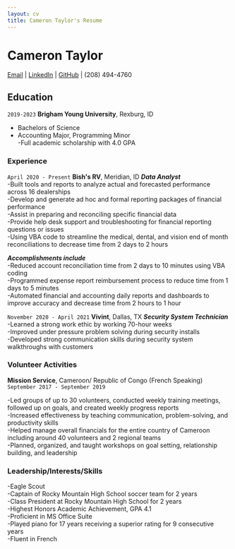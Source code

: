 ```yaml
---
layout: cv
title: Cameron Taylor's Resume
---
```

# Cameron Taylor

<div id="webaddress">
<a href="cameron.macneil.taylor@gmail.com ">Email</a>
| <a href="www.linkedin.com/in/cameron macneil taylor">LinkedIn</a>
| <a href="https://github.com/acctg-analyst">GitHub</a>
|  (208) 494-4760
</div>

<!-- https://www.monique.tech/the-art-of-markdown -->

## Education

`2019-2023`
__Brigham Young University__, Rexburg, ID
- Bachelors of Science  
- Accounting Major, Programming Minor <br>
-Full academic scholarship with 4.0 GPA

### Experience

`April 2020 - Present`
__Bish's RV__, Meridian, ID
__*Data Analyst*__ <br>
-Built tools and reports to analyze actual and forecasted performance across 16 dealerships <br>
-Develop and generate ad hoc and formal reporting packages of financial performance <br>
-Assist in preparing and reconciling specific financial data <br>
-Provide help desk support and troubleshooting for financial reporting questions or issues <br>
-Using VBA code to streamline the medical, dental, and vision end of month reconciliations to decrease time from 2 days to 2 hours <br>

__*Accomplishments include*__ <br>
-Reduced account reconciliation time from 2 days to 10 minutes using VBA coding <br>
-Programmed expense report reimbursement process to reduce time from 1 days to 5 minutes <br>
-Automated financial and accounting daily reports and dashboards to improve accuracy and decrease time from 2 hours to 1 hour <br>

`November 2020 - April 2021`
__Vivint__, Dallas, TX
__*Security System Technician*__
-Learned a strong work ethic by working 70-hour weeks <br>
-Improved under pressure problem solving during security installs <br>
-Developed strong communication skills during security system walkthroughs with customers <br>

### Volunteer Activities
__Mission Service__, Cameroon/ Republic of Congo (French Speaking)
`September 2017 - September 2019`

-Led groups of up to 30 volunteers, conducted weekly training meetings, followed up on goals, and created weekly progress reports <br>
-Increased effectiveness by teaching communication, problem-solving, and productivity skills <br>
-Helped manage overall financials for the entire country of Cameroon including around 40 volunteers and 2 regional teams <br>
-Planned, organized, and taught workshops on goal setting, relationship building, and leadership <br>

### Leadership/Interests/Skills


-Eagle Scout <br>
-Captain of Rocky Mountain High School soccer team for 2 years <br>
-Class President at Rocky Mountain High School for 2 years <br>
-Highest Honors Academic Achievement, GPA 4.1 <br>
-Proficient in MS Office Suite <br>
-Played piano for 17 years receiving a superior rating for 9 consecutive years <br>
-Fluent in French <br>



<!-- ### Footer

Last updated: May 2013 -->


